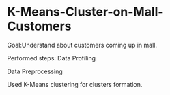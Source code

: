 # K-Means-Cluster-on-Mall-Customers
Goal:Understand about customers coming up in mall.

Performed steps: Data Profiling

Data Preprocessing

Used K-Means clustering  for clusters formation.
